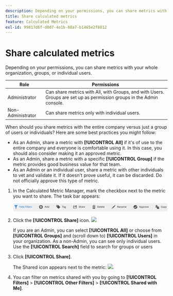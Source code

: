 ```yaml
---
description: Depending on your permissions, you can share metrics with your whole organization, groups, or individual users.
title: Share calculated metrics
feature: Calculated Metrics
exl-id: 99817d6f-d0d7-4e1b-88a7-b1465e2f8812
---
```

# Share calculated metrics

Depending on your permissions, you can share metrics with your whole organization, groups, or individual users.

|  Role | Permissions |
|---|---|
|  Administrator  | Can share metrics with All, with Groups, and with Users. Groups are set up as permission groups in the Admin console.  |
|  Non-Administrator  | Can share metrics only with individual users.  |

When should you share metrics with the entire company versus just a group of users or individuals? Here are some best practices you might follow:

* As an Admin, share a metric with **[!UICONTROL All]** if it's of use to the entire company and everyone is comfortable using it. In this case, you should also consider making it an approved metric.
* As an Admin, share a metric with a specific **[!UICONTROL Group]** if the metric provides good business value for that team.
* As an Admin or an individual user, share a metric with other individuals to vet and validate it. If it doesn't prove useful, it can be discarded. Do not officially approve this type of metric.

1. In the Calculated Metric Manager, mark the checkbox next to the metric you want to share. The task bar appears:

   ![](assets/cm_task_bar.png)

1. Click the **[!UICONTROL Share]** icon. ![](https://spectrum.adobe.com/static/icons/workflow_18/Smock_Share_18_N.svg)

   If you are an Admin, you can select **[!UICONTROL All]** or choose from **[!UICONTROL Groups]** and (scroll down to) **[!UICONTROL Users]** in your organization. As a non-Admin, you can see only individual users. Use the **[!UICONTROL Search]** field to search for groups or users 

2. Click **[!UICONTROL Share]**.

   The Shared icon appears next to the metric:  ![](https://spectrum.adobe.com/static/icons/workflow_18/Smock_Share_18_N.svg).

3. You can filter on metrics shared with you by going to **[!UICONTROL Filters]** > **[!UICONTROL Other Filters]** > **[!UICONTROL Shared with Me]**.
